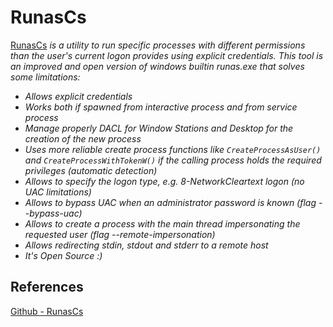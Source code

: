 # RunasCs

[RunasCs](https://github.com/antonioCoco/RunasCs) *is a utility to run specific processes with different permissions than the user's current logon provides using explicit credentials. This tool is an improved and open version of windows builtin runas.exe that solves some limitations:*
- *Allows explicit credentials*
- *Works both if spawned from interactive process and from service process*
- *Manage properly DACL for Window Stations and Desktop for the creation of the new process*
- *Uses more reliable create process functions like `CreateProcessAsUser()` and `CreateProcessWithTokenW()` if the calling process holds the required privileges (automatic detection)*
- *Allows to specify the logon type, e.g. 8-NetworkCleartext logon (no _UAC_ limitations)*
- *Allows to bypass UAC when an administrator password is known (flag --bypass-uac)*
- *Allows to create a process with the main thread impersonating the requested user (flag --remote-impersonation)*
- *Allows redirecting _stdin_, _stdout_ and _stderr_ to a remote host*
- *It's Open Source :)*

## References

[Github - RunasCs](https://github.com/antonioCoco/RunasCs)